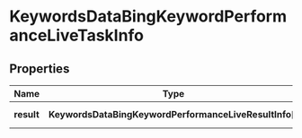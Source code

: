 # KeywordsDataBingKeywordPerformanceLiveTaskInfo

## Properties

| Name | Type | Description | Notes |
|------------ | ------------- | ------------- | -------------|
**result** | **KeywordsDataBingKeywordPerformanceLiveResultInfo[]** | array of results |[optional]|